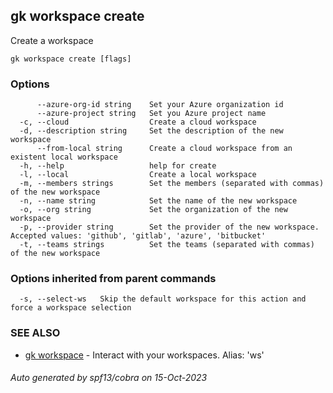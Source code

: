 ## gk workspace create

Create a workspace

```
gk workspace create [flags]
```

### Options

```
      --azure-org-id string    Set your Azure organization id
      --azure-project string   Set you Azure project name
  -c, --cloud                  Create a cloud workspace
  -d, --description string     Set the description of the new workspace
      --from-local string      Create a cloud workspace from an existent local workspace
  -h, --help                   help for create
  -l, --local                  Create a local workspace
  -m, --members strings        Set the members (separated with commas) of the new workspace
  -n, --name string            Set the name of the new workspace
  -o, --org string             Set the organization of the new workspace
  -p, --provider string        Set the provider of the new workspace. Accepted values: 'github', 'gitlab', 'azure', 'bitbucket'
  -t, --teams strings          Set the teams (separated with commas) of the new workspace
```

### Options inherited from parent commands

```
  -s, --select-ws   Skip the default workspace for this action and force a workspace selection
```

### SEE ALSO

* [gk workspace](gk_workspace.md)	 - Interact with your workspaces. Alias: 'ws'

###### Auto generated by spf13/cobra on 15-Oct-2023
